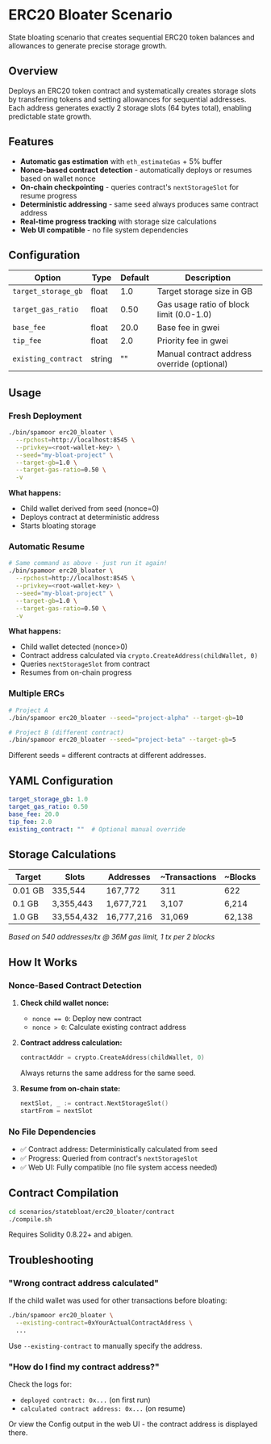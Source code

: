 # ERC20 Bloater Scenario

State bloating scenario that creates sequential ERC20 token balances and allowances to generate precise storage growth.

## Overview

Deploys an ERC20 token contract and systematically creates storage slots by transferring tokens and setting allowances for sequential addresses. Each address generates exactly 2 storage slots (64 bytes total), enabling predictable state growth.

## Features

- **Automatic gas estimation** with `eth_estimateGas` + 5% buffer
- **Nonce-based contract detection** - automatically deploys or resumes based on wallet nonce
- **On-chain checkpointing** - queries contract's `nextStorageSlot` for resume progress
- **Deterministic addressing** - same seed always produces same contract address
- **Real-time progress tracking** with storage size calculations
- **Web UI compatible** - no file system dependencies

## Configuration

| Option              | Type   | Default | Description                                 |
| ------------------- | ------ | ------- | ------------------------------------------- |
| `target_storage_gb` | float  | 1.0     | Target storage size in GB                   |
| `target_gas_ratio`  | float  | 0.50    | Gas usage ratio of block limit (0.0-1.0)    |
| `base_fee`          | float  | 20.0    | Base fee in gwei                            |
| `tip_fee`           | float  | 2.0     | Priority fee in gwei                        |
| `existing_contract` | string | ""      | Manual contract address override (optional) |

## Usage

### Fresh Deployment
```bash
./bin/spamoor erc20_bloater \
  --rpchost=http://localhost:8545 \
  --privkey=<root-wallet-key> \
  --seed="my-bloat-project" \
  --target-gb=1.0 \
  --target-gas-ratio=0.50 \
  -v
```

**What happens:**
- Child wallet derived from seed (nonce=0)
- Deploys contract at deterministic address
- Starts bloating storage

### Automatic Resume
```bash
# Same command as above - just run it again!
./bin/spamoor erc20_bloater \
  --rpchost=http://localhost:8545 \
  --privkey=<root-wallet-key> \
  --seed="my-bloat-project" \
  --target-gb=1.0 \
  --target-gas-ratio=0.50 \
  -v
```

**What happens:**
- Child wallet detected (nonce>0)
- Contract address calculated via `crypto.CreateAddress(childWallet, 0)`
- Queries `nextStorageSlot` from contract
- Resumes from on-chain progress

### Multiple ERCs
```bash
# Project A
./bin/spamoor erc20_bloater --seed="project-alpha" --target-gb=10

# Project B (different contract)
./bin/spamoor erc20_bloater --seed="project-beta" --target-gb=5
```

Different seeds = different contracts at different addresses.

## YAML Configuration

```yaml
target_storage_gb: 1.0
target_gas_ratio: 0.50
base_fee: 20.0
tip_fee: 2.0
existing_contract: ""  # Optional manual override
```

## Storage Calculations

| Target  | Slots      | Addresses  | ~Transactions | ~Blocks |
| ------- | ---------- | ---------- | ------------- | ------- |
| 0.01 GB | 335,544    | 167,772    | 311           | 622     |
| 0.1 GB  | 3,355,443  | 1,677,721  | 3,107         | 6,214   |
| 1.0 GB  | 33,554,432 | 16,777,216 | 31,069        | 62,138  |

*Based on 540 addresses/tx @ 36M gas limit, 1 tx per 2 blocks*

## How It Works

### Nonce-Based Contract Detection

1. **Check child wallet nonce:**
   - `nonce == 0`: Deploy new contract
   - `nonce > 0`: Calculate existing contract address

2. **Contract address calculation:**
   ```go
   contractAddr = crypto.CreateAddress(childWallet, 0)
   ```
   Always returns the same address for the same seed.

3. **Resume from on-chain state:**
   ```go
   nextSlot, _ := contract.NextStorageSlot()
   startFrom = nextSlot
   ```

### No File Dependencies

- ✅ Contract address: Deterministically calculated from seed
- ✅ Progress: Queried from contract's `nextStorageSlot`
- ✅ Web UI: Fully compatible (no file system access needed)

## Contract Compilation

```bash
cd scenarios/statebloat/erc20_bloater/contract
./compile.sh
```

Requires Solidity 0.8.22+ and abigen.

## Troubleshooting

### "Wrong contract address calculated"

If the child wallet was used for other transactions before bloating:
```bash
./bin/spamoor erc20_bloater \
  --existing-contract=0xYourActualContractAddress \
  ...
```

Use `--existing-contract` to manually specify the address.

### "How do I find my contract address?"

Check the logs for:
- `deployed contract: 0x...` (on first run)
- `calculated contract address: 0x...` (on resume)

Or view the Config output in the web UI - the contract address is displayed there.
